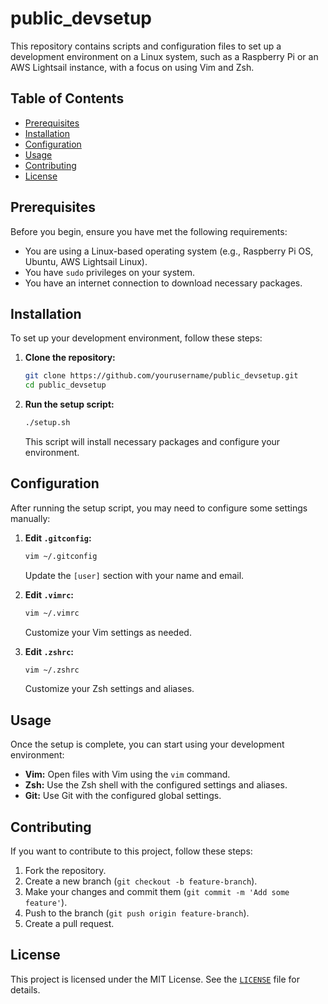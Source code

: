 # public_devsetup

This repository contains scripts and configuration files to set up a development environment on a Linux system, such as a Raspberry Pi or an AWS Lightsail instance, with a focus on using Vim and Zsh.

## Table of Contents

- [Prerequisites](#prerequisites)
- [Installation](#installation)
- [Configuration](#configuration)
- [Usage](#usage)
- [Contributing](#contributing)
- [License](#license)

## Prerequisites

Before you begin, ensure you have met the following requirements:

- You are using a Linux-based operating system (e.g., Raspberry Pi OS, Ubuntu, AWS Lightsail Linux).
- You have `sudo` privileges on your system.
- You have an internet connection to download necessary packages.

## Installation

To set up your development environment, follow these steps:

1. **Clone the repository:**

    ```bash
    git clone https://github.com/yourusername/public_devsetup.git
    cd public_devsetup
    ```

2. **Run the setup script:**

    ```bash
    ./setup.sh
    ```

    This script will install necessary packages and configure your environment.

## Configuration

After running the setup script, you may need to configure some settings manually:

1. **Edit `.gitconfig`:**

    ```bash
    vim ~/.gitconfig
    ```

    Update the `[user]` section with your name and email.

2. **Edit `.vimrc`:**

    ```bash
    vim ~/.vimrc
    ```

    Customize your Vim settings as needed.

3. **Edit `.zshrc`:**

    ```bash
    vim ~/.zshrc
    ```

    Customize your Zsh settings and aliases.

## Usage

Once the setup is complete, you can start using your development environment:

- **Vim:** Open files with Vim using the `vim` command.
- **Zsh:** Use the Zsh shell with the configured settings and aliases.
- **Git:** Use Git with the configured global settings.

## Contributing

If you want to contribute to this project, follow these steps:

1. Fork the repository.
2. Create a new branch (`git checkout -b feature-branch`).
3. Make your changes and commit them (`git commit -m 'Add some feature'`).
4. Push to the branch (`git push origin feature-branch`).
5. Create a pull request.

## License

This project is licensed under the MIT License. See the [`LICENSE`](LICENSE ) file for details.